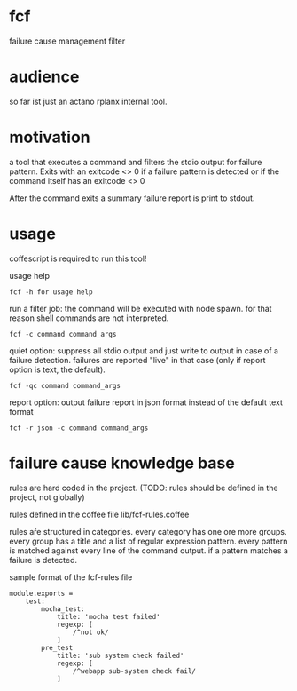 fcf
===

failure cause management filter

audience
========

so far ist just an actano rplanx internal tool.

motivation
==========

a tool that executes a command and filters the stdio output for failure pattern.
Exits with an exitcode <> 0 if a failure pattern is detected or if the command itself has an exitcode <> 0

After the command exits a summary failure report is print to stdout.

usage
=====

coffescript is required to run this tool!

usage help

    fcf -h for usage help

run a filter job:
the command will be executed with node spawn. for that reason shell commands are not interpreted.

    fcf -c command command_args

quiet option:
 suppress all stdio output and just write to output in case of a failure detection.
 failures are reported "live" in that case (only if report option is text, the default).

    fcf -qc command command_args

report option:
output failure report in json format instead of the default text format

    fcf -r json -c command command_args

failure cause knowledge base
============================

rules are hard coded in the project. (TODO: rules should be defined in the project, not globally)

rules defined in the coffee file lib/fcf-rules.coffee

rules aŕe structured in categories. every category has one ore more groups.
every group has a title and a list of regular expression pattern.
every pattern is matched against every line of the command output.
if a pattern matches a failure is detected.

sample format of the fcf-rules file

    module.exports =
        test:
            mocha_test:
                title: 'mocha test failed'
	            regexp: [
	                /^not ok/
	            ]
            pre_test
                title: 'sub system check failed'
	            regexp: [
	                /^webapp sub-system check fail/
	            ]

